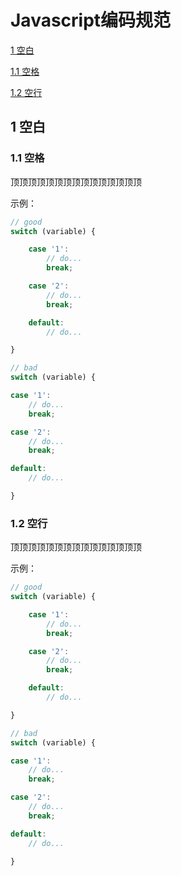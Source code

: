 # Javascript编码规范

[1 空白](#1-空白)

[1.1 空格](#11-空格)

[1.2 空行](#12-空行)

## 1 空白

### 1.1 空格

顶顶顶顶顶顶顶顶顶顶顶顶顶顶顶

示例：

```javascript
// good
switch (variable) {

    case '1':
        // do...
        break;

    case '2':
        // do...
        break;

    default:
        // do...

}

// bad
switch (variable) {

case '1':
    // do...
    break;

case '2':
    // do...
    break;

default:
    // do...

}
```


### 1.2 空行

顶顶顶顶顶顶顶顶顶顶顶顶顶顶顶

示例：

```javascript
// good
switch (variable) {

    case '1':
        // do...
        break;

    case '2':
        // do...
        break;

    default:
        // do...

}

// bad
switch (variable) {

case '1':
    // do...
    break;

case '2':
    // do...
    break;

default:
    // do...

}
```

